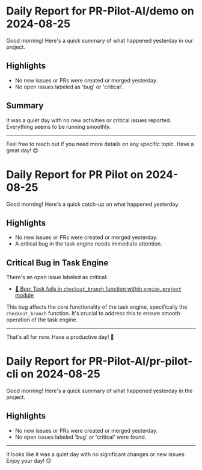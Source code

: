 # Daily Report for PR-Pilot-AI/demo on 2024-08-25

Good morning! Here's a quick summary of what happened yesterday in our project.

## Highlights
- No new issues or PRs were created or merged yesterday.
- No open issues labeled as 'bug' or 'critical'.

## Summary
It was a quiet day with no new activities or critical issues reported. Everything seems to be running smoothly.

---

Feel free to reach out if you need more details on any specific topic. Have a great day! 😊


# Daily Report for PR Pilot on 2024-08-25

Good morning! Here's a quick catch-up on what happened yesterday.

## Highlights
- No new issues or PRs were created or merged yesterday.
- A critical bug in the task engine needs immediate attention.

## Critical Bug in Task Engine
There's an open issue labeled as critical:
- [🐛 Bug: Task fails in `checkout_branch` function within `engine.project` module](https://github.com/PR-Pilot-AI/pr-pilot/issues/217)

This bug affects the core functionality of the task engine, specifically the `checkout_branch` function. It's crucial to address this to ensure smooth operation of the task engine.

---

That's all for now. Have a productive day! 🚀


# Daily Report for PR-Pilot-AI/pr-pilot-cli on 2024-08-25

Good morning! Here's a quick summary of what happened yesterday in the project.

## Highlights
- No new issues or PRs were created or merged yesterday.
- No open issues labeled 'bug' or 'critical' were found.

---

It looks like it was a quiet day with no significant changes or new issues. Enjoy your day! 😊


